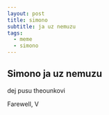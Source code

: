 ```yaml
---
layout: post
title: simono
subtitle: ja uz nemuzu
tags:
  - meme
  - simono
---
```

## Simono ja uz nemuzu 

dej pusu theounkovi

Farewell, V
